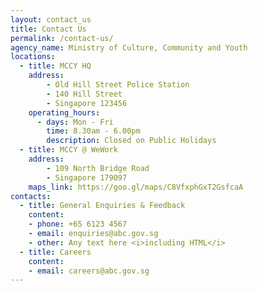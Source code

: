 ```yaml
---
layout: contact_us
title: Contact Us
permalink: /contact-us/
agency_name: Ministry of Culture, Community and Youth
locations:
  - title: MCCY HQ
    address:
        - Old Hill Street Police Station
        - 140 Hill Street
        - Singapore 123456
    operating_hours:
      - days: Mon - Fri
        time: 8.30am - 6.00pm
        description: Closed on Public Holidays
  - title: MCCY @ WeWork
    address:
        - 109 North Bridge Road
        - Singapore 179097
    maps_link: https://goo.gl/maps/C8VfxphGxT2GsfcaA
contacts:
  - title: General Enquiries & Feedback
    content:
    - phone: +65 6123 4567
    - email: enquiries@abc.gov.sg
    - other: Any text here <i>including HTML</i>
  - title: Careers
    content:
    - email: careers@abc.gov.sg
---
```

